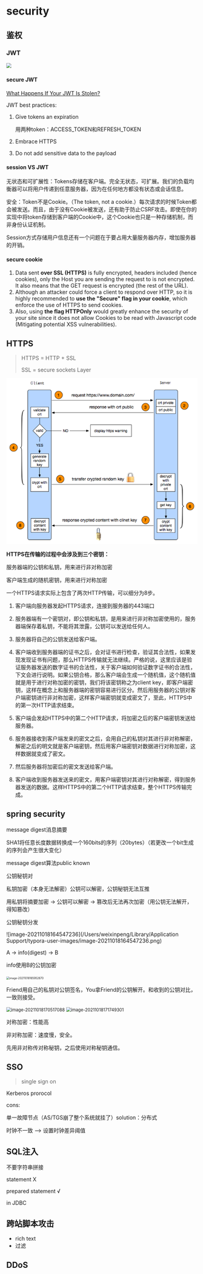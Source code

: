 # security

## 鉴权

### JWT

<img src="https://pic1.zhimg.com/80/v2-7789057d5744891fdf3366d7887ab6e8_1440w.jpg" style="zoom:80%;" />

#### secure JWT

[What Happens If Your JWT Is Stolen?](https://developer.okta.com/blog/2018/06/20/what-happens-if-your-jwt-is-stolen)

JWT best practices:

1. Give tokens an expiration

    用两种token：ACCESS_TOKEN和REFRESH_TOKEN

2. Embrace HTTPS

3. Do not add sensitive data to the payload

#### session VS JWT

无状态和可扩展性：Tokens存储在客户端。完全无状态，可扩展。我们的负载均衡器可以将用户传递到任意服务器，因为在任何地方都没有状态或会话信息。

安全：Token不是Cookie。（The token, not a cookie.）每次请求的时候Token都会被发送。而且，由于没有Cookie被发送，还有助于防止CSRF攻击。即使在你的实现中将token存储到客户端的Cookie中，这个Cookie也只是一种存储机制，而非身份认证机制。

Session方式存储用户信息还有一个问题在于要占用大量服务器内存，增加服务器的开销。

#### secure cookie

1. Data sent **over SSL (HTTPS)** is fully encrypted, headers included (hence cookies), only the Host you are sending the request to is not encrypted. It also means that the GET request is encrypted (the rest of the URL).
2. Although an attacker could force a client to respond over HTTP, so it is highly recommended to **use the "Secure" flag in your cookie**, which enforce the use of HTTPS to send cookies.
3. Also, using **the flag HTTPOnly** would greatly enhance the security of your site since it does not allow Cookies to be read with Javascript code (Mitigating potential XSS vulnerabilities).

## HTTPS

> HTTPS = HTTP + SSL
>
> SSL = secure sockets Layer

<img src="./note_img/https_illustrate.png" style="zoom:80%;" />

**HTTPS在传输的过程中会涉及到三个密钥：**

服务器端的公钥和私钥，用来进行非对称加密

客户端生成的随机密钥，用来进行对称加密

一个HTTPS请求实际上包含了两次HTTP传输，可以细分为8步。

1. 客户端向服务器发起HTTPS请求，连接到服务器的443端口

2. 服务器端有一个密钥对，即公钥和私钥，是用来进行非对称加密使用的，服务器端保存着私钥，不能将其泄露，公钥可以发送给任何人。

3. 服务器将自己的公钥发送给客户端。

4. 客户端收到服务器端的证书之后，会对证书进行检查，验证其合法性，如果发现发现证书有问题，那么HTTPS传输就无法继续。严格的说，这里应该是验证服务器发送的数字证书的合法性，关于客户端如何验证数字证书的合法性，下文会进行说明。如果公钥合格，那么客户端会生成一个随机值，这个随机值就是用于进行对称加密的密钥，我们将该密钥称之为client key，即客户端密钥，这样在概念上和服务器端的密钥容易进行区分。然后用服务器的公钥对客户端密钥进行非对称加密，这样客户端密钥就变成密文了，至此，HTTPS中的第一次HTTP请求结束。

5. 客户端会发起HTTPS中的第二个HTTP请求，将加密之后的客户端密钥发送给服务器。

6. 服务器接收到客户端发来的密文之后，会用自己的私钥对其进行非对称解密，解密之后的明文就是客户端密钥，然后用客户端密钥对数据进行对称加密，这样数据就变成了密文。

7. 然后服务器将加密后的密文发送给客户端。

8. 客户端收到服务器发送来的密文，用客户端密钥对其进行对称解密，得到服务器发送的数据。这样HTTPS中的第二个HTTP请求结束，整个HTTPS传输完成。

## spring security

message digest消息摘要

SHA1将任意长度数据转换成一个160bits的序列（20bytes）（若更改一个bit生成的序列会产生很大变化）

message digest算法public known

公钥秘钥对

私钥加密（本身无法解密）公钥可以解密，公钥秘钥无法互推

用私钥将摘要加密 -> 公钥可以解密 -> 篡改后无法再次加密（用公钥无法解开，得知篡改）

公钥秘钥分发

![image-20211018164547236](/Users/weixinpeng/Library/Application Support/typora-user-images/image-20211018164547236.png)

A -> info(digest) -> B

info使用B的公钥加密

<img src="/Users/weixinpeng/Library/Application Support/typora-user-images/image-20211018165952670.png" alt="image-20211018165952670" style="zoom:50%;" />

Friend用自己的私钥对公钥签名，You拿Friend的公钥解开。和收到的公钥对比，一致则接受。

<img src="/Users/weixinpeng/Library/Application Support/typora-user-images/image-20211018170517088.png" alt="image-20211018170517088" style="zoom:80%;" />

<img src="/Users/weixinpeng/Library/Application Support/typora-user-images/image-20211018171749301.png" alt="image-20211018171749301" style="zoom:80%;" />

对称加密：性能高

非对称加密：速度慢，安全。

先用非对称传对称秘钥，之后使用对称秘钥通信。

## SSO

> single sign on

Kerberos prorocol

cons:

单一故障节点（AS/TGS崩了整个系统就挂了）solution：分布式

时钟不一致 ——> 设置时钟差异阈值

## SQL注入

不要字符串拼接

statement X

prepared statement √

in JDBC

## 跨站脚本攻击

- rich text
- 过滤

## DDoS

